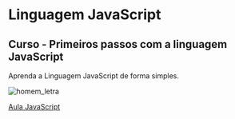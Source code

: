 # Linguagem JavaScript
## Curso - Primeiros passos com a linguagem JavaScript


Aprenda a Linguagem JavaScript de forma simples. 


![homem_letra](https://photos1.blogger.com/blogger/184/383/1600/hommelettre1.gif)


[Aula JavaScript](https://google.com)
